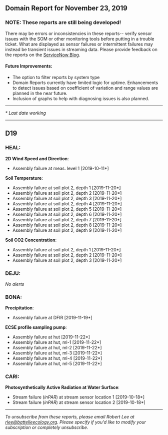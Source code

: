## Domain Report for November 23, 2019


### NOTE: These reports are still being developed!
There may be errors or inconsistencies in these reports-- verify sensor issues with the SOM or other monitoring tools before putting in a trouble ticket. What are displayed as sensor failures or intermittent failures may instead be transient issues in streaming data.
Please provide feedback on the reports on the [ServiceNow Blog](https://neon.service-now.com/community?id=community_blog&sys_id=9b4fbe8adbed734017ecf9041d9619be).

#### Future Improvements: 
 - The option to filter reports by system type 
 - Domain Reports currently have limited logic for uptime. Enhancements to detect issues based on coefficient of variation and range values are planned in the near future.
 - Inclusion of graphs to help with diagnosing issues is also planned.

***

_* Last date working_

***
## D19

### HEAL:

**2D Wind Speed and Direction**:
 - Assembly failure at meas. level 1 [2019-10-11*]

**Soil Temperature**:
 - Assembly failure at soil plot 2, depth 1 [2019-11-20*]
 - Assembly failure at soil plot 2, depth 2 [2019-11-20*]
 - Assembly failure at soil plot 2, depth 3 [2019-11-20*]
 - Assembly failure at soil plot 2, depth 4 [2019-11-20*]
 - Assembly failure at soil plot 2, depth 5 [2019-11-20*]
 - Assembly failure at soil plot 2, depth 6 [2019-11-20*]
 - Assembly failure at soil plot 2, depth 7 [2019-11-20*]
 - Assembly failure at soil plot 2, depth 8 [2019-11-20*]
 - Assembly failure at soil plot 2, depth 9 [2019-11-20*]

**Soil CO2 Concentration**:
 - Assembly failure at soil plot 2, depth 1 [2019-11-20*]
 - Assembly failure at soil plot 2, depth 2 [2019-11-20*]
 - Assembly failure at soil plot 2, depth 3 [2019-11-20*]

### DEJU:

_No alerts_

### BONA:

**Precipitation**:
 - Assembly failure at DFIR [2019-11-19*]

**ECSE profile sampling pump**:
 - Assembly failure at hut [2019-11-22*]
 - Assembly failure at hut, ml-1 [2019-11-22*]
 - Assembly failure at hut, ml-2 [2019-11-22*]
 - Assembly failure at hut, ml-3 [2019-11-22*]
 - Assembly failure at hut, ml-4 [2019-11-22*]
 - Assembly failure at hut, ml-5 [2019-11-22*]

### CARI:

**Photosynthetically Active Radiation at Water Surface**:
 - Stream failure (_inPAR_) at stream sensor location 1 [2019-10-18*]
 - Stream failure (_inPAR_) at stream sensor location 2 [2019-10-18*]

***

_To unsubscribe from these reports, please email Robert Lee at rlee@battelleecology.org. Please specify if you'd like to modify your subscription or completely unsubscribe._
